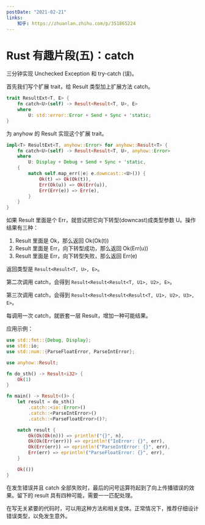 ```yaml
---
postDate: "2021-02-21"
links:
    知乎: https://zhuanlan.zhihu.com/p/351865224
---
```


# Rust 有趣片段(五)：catch

三分钟实现 Unchecked Exception 和 try-catch (误)。

首先我们写个扩展 trait，给 Result 类型加上扩展方法 catch。

```rust
trait ResultExt<T, E> {
    fn catch<U>(self) -> Result<Result<T, U>, E>
    where
        U: std::error::Error + Send + Sync + 'static;
}
```

为 anyhow 的 Result 实现这个扩展 trait。

```rust
impl<T> ResultExt<T, anyhow::Error> for anyhow::Result<T> {
    fn catch<U>(self) -> Result<Result<T, U>, anyhow::Error>
    where
        U: Display + Debug + Send + Sync + 'static,
    {
        match self.map_err(|e| e.downcast::<U>()) {
            Ok(t) => Ok(Ok(t)),
            Err(Ok(u)) => Ok(Err(u)),
            Err(Err(e)) => Err(e),
        }
    }
}
```

如果 Result 里面是个 Err，就尝试把它向下转型(downcast)成类型参数 U。操作结果有三种：

1. Result 里面是 Ok，那么返回 Ok(Ok(t))
2. Result 里面是 Err，向下转型成功，那么返回 Ok(Err(u))
3. Result 里面是 Err，向下转型失败，那么返回 Err(e)

返回类型是 `Result<Result<T, U>, E>`。

第二次调用 catch，会得到 `Result<Result<Result<T, U1>, U2>, E>`。

第三次调用 catch，会得到 `Result<Result<Result<Result<T, U1>, U2>, U3>, E>`。

每调用一次 catch，就嵌套一层 Result，增加一种可能结果。

应用示例：

```rust
use std::fmt::{Debug, Display};
use std::io;
use std::num::{ParseFloatError, ParseIntError};

use anyhow::Result;

fn do_sth() -> Result<i32> {
    Ok(1)
}

fn main() -> Result<()> {
    let result = do_sth()
        .catch::<io::Error>()
        .catch::<ParseIntError>()
        .catch::<ParseFloatError>()?;

    match result {
        Ok(Ok(Ok(n))) => println!("{}", n),
        Ok(Ok(Err(err))) => eprintln!("IoError: {}", err),
        Ok(Err(err)) => eprintln!("ParseIntError: {}", err),
        Err(err) => eprintln!("ParseFloatError: {}", err),
    }

    Ok(())
}
```

在发生错误并且 catch 全部失败时，最后的问号运算符起到了向上传播错误的效果。留下的 result 具有四种可能，需要一一匹配处理。

在写无关紧要的代码时，可以用这种方法和相关变体。正常情况下，推荐仔细设计错误类型，以免发生意外。

